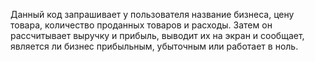 Данный код запрашивает у пользователя название бизнеса, цену товара, количество проданных товаров и расходы. Затем он рассчитывает выручку и прибыль, выводит их на экран и сообщает, является ли бизнес прибыльным, убыточным или работает в ноль.
